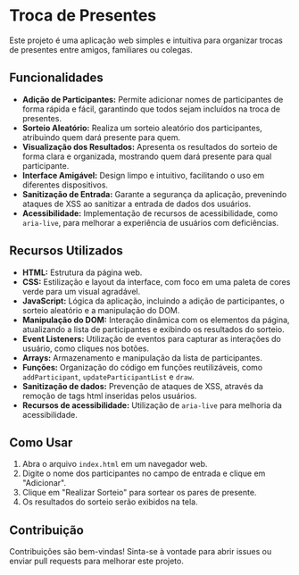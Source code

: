 ﻿# Troca de Presentes

Este projeto é uma aplicação web simples e intuitiva para organizar trocas de presentes entre amigos, familiares ou colegas.

## Funcionalidades

* **Adição de Participantes:** Permite adicionar nomes de participantes de forma rápida e fácil, garantindo que todos sejam incluídos na troca de presentes.
* **Sorteio Aleatório:** Realiza um sorteio aleatório dos participantes, atribuindo quem dará presente para quem.
* **Visualização dos Resultados:** Apresenta os resultados do sorteio de forma clara e organizada, mostrando quem dará presente para qual participante.
* **Interface Amigável:** Design limpo e intuitivo, facilitando o uso em diferentes dispositivos.
* **Sanitização de Entrada:** Garante a segurança da aplicação, prevenindo ataques de XSS ao sanitizar a entrada de dados dos usuários.
* **Acessibilidade:** Implementação de recursos de acessibilidade, como `aria-live`, para melhorar a experiência de usuários com deficiências.

## Recursos Utilizados

* **HTML:** Estrutura da página web.
* **CSS:** Estilização e layout da interface, com foco em uma paleta de cores verde para um visual agradável.
* **JavaScript:** Lógica da aplicação, incluindo a adição de participantes, o sorteio aleatório e a manipulação do DOM.
* **Manipulação do DOM:** Interação dinâmica com os elementos da página, atualizando a lista de participantes e exibindo os resultados do sorteio.
* **Event Listeners:** Utilização de eventos para capturar as interações do usuário, como cliques nos botões.
* **Arrays:** Armazenamento e manipulação da lista de participantes.
* **Funções:** Organização do código em funções reutilizáveis, como `addParticipant`, `updateParticipantList` e `draw`.
* **Sanitização de dados:** Prevenção de ataques de XSS, através da remoção de tags html inseridas pelos usuários.
* **Recursos de acessibilidade:** Utilização de `aria-live` para melhoria da acessibilidade.

## Como Usar

1.  Abra o arquivo `index.html` em um navegador web.
2.  Digite o nome dos participantes no campo de entrada e clique em "Adicionar".
3.  Clique em "Realizar Sorteio" para sortear os pares de presente.
4.  Os resultados do sorteio serão exibidos na tela.

## Contribuição

Contribuições são bem-vindas! Sinta-se à vontade para abrir issues ou enviar pull requests para melhorar este projeto.